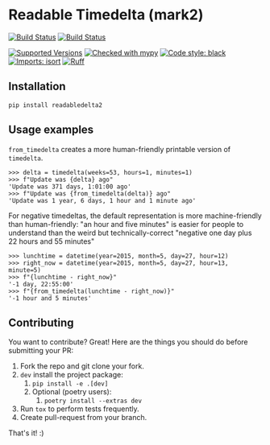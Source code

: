 Readable Timedelta (mark2)
==========================

[![Build Status](../../actions/workflows/tests.yml/badge.svg)](../../actions/workflows/tests.yml)
[![Build Status](../../actions/workflows/lint.yml/badge.svg)](../../actions/workflows/lint.yml)

[![Supported Versions](https://img.shields.io/pypi/pyversions/readabledelta2.svg)](https://pypi.org/project/readabledelta2)
[![Checked with mypy](http://www.mypy-lang.org/static/mypy_badge.svg)](http://mypy-lang.org/)
[![Code style: black](https://img.shields.io/badge/code%20style-black-000000.svg)](https://github.com/psf/black)
[![Imports: isort](https://img.shields.io/badge/%20imports-isort-%231674b1?style=flat&labelColor=ef8336)](https://pycqa.github.io/isort/)
[![Ruff](https://img.shields.io/endpoint?url=https://raw.githubusercontent.com/astral-sh/ruff/main/assets/badge/v2.json)](https://github.com/astral-sh/ruff)

Installation
------------

    pip install readabledelta2

Usage examples
--------------

`from_timedelta` creates a more human-friendly printable version of `timedelta`.

    >>> delta = timedelta(weeks=53, hours=1, minutes=1)
    >>> f"Update was {delta} ago"
    'Update was 371 days, 1:01:00 ago'
    >>> f"Update was {from_timedelta(delta)} ago"
    'Update was 1 year, 6 days, 1 hour and 1 minute ago'

For negative timedeltas, the default representation is more machine-friendly than 
human-friendly: 
"an hour and five minutes" is easier for people to understand than 
the weird but technically-correct 
"negative one day plus 22 hours and 55 minutes"

    >>> lunchtime = datetime(year=2015, month=5, day=27, hour=12)
    >>> right_now = datetime(year=2015, month=5, day=27, hour=13, minute=5)
    >>> f"{lunchtime - right_now}"
    '-1 day, 22:55:00'
    >>> f"{from_timedelta(lunchtime - right_now)}"
    '-1 hour and 5 minutes'


Contributing
------------

You want to contribute? Great! Here are the things you should do before submitting your PR:

1. Fork the repo and git clone your fork.
1. `dev` install the project package:
   1. `pip install -e .[dev]`
   1. Optional (poetry users):
      1. `poetry install --extras dev`
1. Run `tox` to perform tests frequently.
1. Create pull-request from your branch.

That's it! :)
